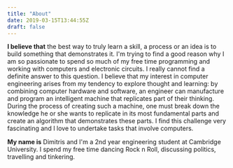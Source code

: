 ```yaml
---
title: "About"
date: 2019-03-15T13:44:55Z
draft: false
---
```


__I believe that__ the best way to truly learn a skill, a process or an idea is to build something that demonstrates it. I'm trying to find a good reason why I am so passionate to spend so much of my free time programming and working with computers and electronic circuits. I really cannot find a definite answer to this question. I believe that my interest in computer engineering arises from my tendency to explore thought and learning: by combining computer hardware and software, an engineer can manufacture and program an intelligent machine that replicates part of their thinking. During the process of creating such a machine, one must break down the knowledge he or she wants to replicate in its most fundamental parts and create an algorithm that demonstrates these parts. I find this challenge very fascinating and I love to undertake tasks that involve computers.

__My name is__ Dimitris and I'm a 2nd year engineering student at Cambridge University. I spend my free time dancing Rock n Roll, discussing politics, travelling and tinkering.
